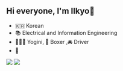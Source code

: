 ## Hi everyone, I'm Ilkyo👋

- 🇰🇷 Korean
- 📚 Electrical and Information Engineering
- 🧘🏻‍♀️ Yogini, 🥊 Boxer ,🚘 Driver
- 👯
<img src="https://img.shields.io/badge/Python-3776AB?style=for-the-badge&logo=Python&logoColor=white">
<img src="https://img.shields.io/badge/Python-4479A1?style=for-the-badge&logo=MySQL&logoColor=white">
